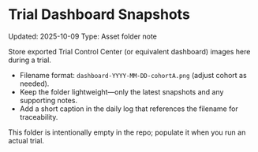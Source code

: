 # Trial Dashboard Snapshots
Updated: 2025-10-09
Type: Asset folder note

Store exported Trial Control Center (or equivalent dashboard) images here during a trial.

- Filename format: `dashboard-YYYY-MM-DD-cohortA.png` (adjust cohort as needed).
- Keep the folder lightweight—only the latest snapshots and any supporting notes.
- Add a short caption in the daily log that references the filename for traceability.

This folder is intentionally empty in the repo; populate it when you run an actual trial.
